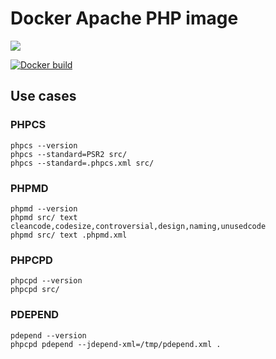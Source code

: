 # Docker Apache PHP image

[![](https://images.microbadger.com/badges/image/jeremycurny/ci-php.svg)](http://microbadger.com/images/jeremycurny/ci-php)

[![Docker build](http://dockeri.co/image/jeremycurny/ci-php)](https://hub.docker.com/r/jeremycurny/ci-php/)

## Use cases

### PHPCS

```
phpcs --version
phpcs --standard=PSR2 src/
phpcs --standard=.phpcs.xml src/
```

### PHPMD

```
phpmd --version
phpmd src/ text cleancode,codesize,controversial,design,naming,unusedcode
phpmd src/ text .phpmd.xml
```

### PHPCPD

```
phpcpd --version
phpcpd src/
```

### PDEPEND

```
pdepend --version
phpcpd pdepend --jdepend-xml=/tmp/pdepend.xml .
```
